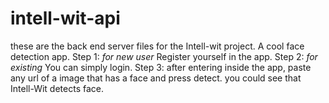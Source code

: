# intell-wit-api
these are the back end server files for the Intell-wit project.
A cool face detection app.
Step 1: *for new user* Register yourself in the app.
Step 2: *for existing* You can simply login.
Step 3: after entering inside the app, paste any url of a image that has a face and press detect.
you could see that Intell-Wit detects face.
